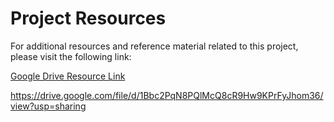 # Project Resources

For additional resources and reference material related to this project, please visit the following link:

[Google Drive Resource Link](https://drive.google.com/file/d/1Bbc2PqN8PQlMcQ8cR9Hw9KPrFyJhom36/view?usp=sharing)

https://drive.google.com/file/d/1Bbc2PqN8PQlMcQ8cR9Hw9KPrFyJhom36/view?usp=sharing
